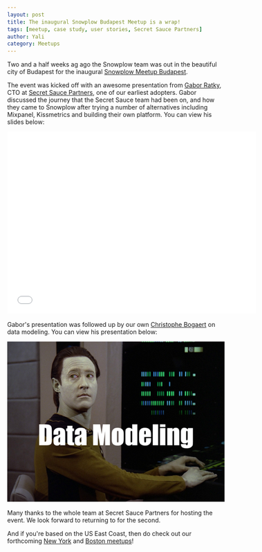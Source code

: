 ```yaml
---
layout: post
title: The inaugural Snowplow Budapest Meetup is a wrap!
tags: [meetup, case study, user stories, Secret Sauce Partners]
author: Yali
category: Meetups
---
```


Two and a half weeks ag ago the Snowplow team was out in the beautiful city of Budapest for the inaugural [Snowplow Meetup Budapest][budapest-meetup].

The event was kicked off with an awesome presentation from [Gabor Ratky][gabor], CTO at [Secret Sauce Partners][secret-sauce-partners], one of our earliest adopters. Gabor discussed the journey that the Secret Sauce team had been on, and how they came to Snowplow after trying a number of alternatives including Mixpanel, Kissmetrics and building their own platform. You can view his slides below:

<iframe src="//slides.com/sspinc/snowplow-at-secret-sauce/embed" width="576" height="420" scrolling="no" frameborder="0" webkitallowfullscreen mozallowfullscreen allowfullscreen></iframe>

Gabor's presentation was followed up by our own [Christophe Bogaert][christophe] on data modeling. You can view his presentation below:

<!--more-->

<a href="/assets/pdf/budapest-data-modeling.pdf"><img src="/assets/img/blog/2016/02/data-modeling-title-slide.png"></a>

Many thanks to the whole team at Secret Sauce Partners for hosting the event. We look forward to returning to for the second.

And if you're based on the US East Coast, then do check out our forthcoming [New York][ny-meetup] and [Boston meetups][boston-meetup]!


[budapest-meetup]: http://www.meetup.com/Snowplow-Analytics-Budapest/
[secret-sauce-partners]: http://www.secretsaucepartners.com/
[gabor]: https://www.linkedin.com/in/rgabo
[christophe]: /blog/authors/christophe/
[ny-meetup]: http://www.meetup.com/Snowplow-Analytics-New-York/events/227410376/
[boston-meetup]: http://www.meetup.com/Snowplow-Analytics-Boston/events/227411770/
